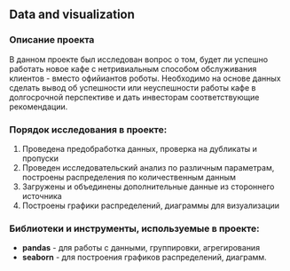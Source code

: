 ## Data and visualization

### Описание проекта

В данном проекте был исследован вопрос о том, будет ли успешно работать новое кафе с нетривиальным способом обслуживания клиентов - вместо офийиантов роботы. Необходимо на основе данных сделать вывод об успешности или неуспешности работы кафе в долгосрочной перспективе и дать инвесторам соответствующие рекомендации.

### Порядок исследования в проекте:

 1) Проведена предобработка данных, проверка на дубликаты и пропуски
 2) Проведен исследовательский анализ по различным параметрам, построены распределения по количественным данным
 3) Загружены и объединены дополнительные данные из стороннего источника
 4) Построены графики распределений, диаграммы для визуализации

### Библиотеки и инструменты, используемые в проекте:

 - **pandas** - для работы с данными, группировки, агрегирования
 - **seaborn** - для построения графиков распределений, диаграмм.

